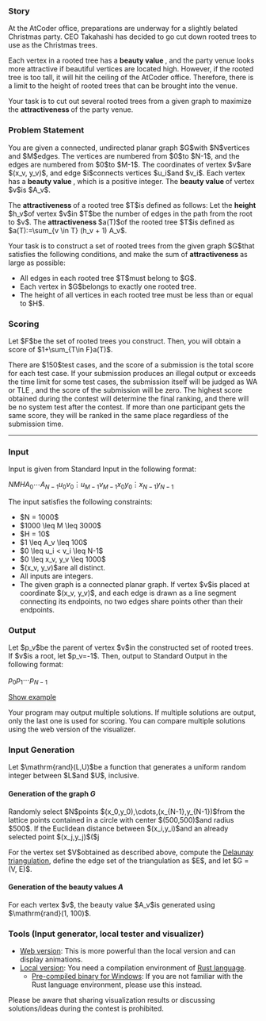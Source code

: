 
<div>

<span>

<span>

<div>

<section>

### **Story**

<p>
At the AtCoder office, preparations are underway for a slightly belated Christmas party. CEO Takahashi has decided to go cut down rooted trees to use as the Christmas trees.
</p>

<p>
Each vertex in a rooted tree has a 
<strong>
beauty value
</strong>
, and the party venue looks more attractive if beautiful vertices are located high. However, if the rooted tree is too tall, it will hit the ceiling of the AtCoder office. Therefore, there is a limit to the height of rooted trees that can be brought into the venue.
</p>

<p>
Your task is to cut out several rooted trees from a given graph to maximize the 
<strong>
attractiveness
</strong>
of the party venue.
</p>

</section>

</div>

<div>

<section>

### **Problem Statement**

<p>
You are given a connected, undirected planar graph $G$with $N$vertices and $M$edges. The vertices are numbered from $0$to $N-1$, and the edges are numbered from $0$to $M-1$. The coordinates of vertex $v$are $(x_v, y_v)$, and edge $i$connects vertices $u_i$and $v_i$. Each vertex has a 
<strong>
beauty value
</strong>
, which is a positive integer. The 
<strong>
beauty value
</strong>
of vertex $v$is $A_v$.
</p>

<p>
The 
<strong>
attractiveness
</strong>
of a rooted tree $T$is defined as follows:
Let the 
<strong>
height
</strong>
$h_v$of vertex $v$in $T$be the number of edges in the path from the root to $v$.
The 
<strong>
attractiveness
</strong>
$a(T)$of the rooted tree $T$is defined as $a(T):=\sum_{v \in T} (h_v + 1) A_v$.
</p>

<p>
Your task is to construct a set of rooted trees from the given graph $G$that satisfies the following conditions, and make the sum of 
<strong>
attractiveness
</strong>
as large as possible:
</p>

<ul>

<li>
All edges in each rooted tree $T$must belong to $G$.
</li>

<li>
Each vertex in $G$belongs to exactly one rooted tree.
</li>

<li>
The height of all vertices in each rooted tree must be less than or equal to $H$.
</li>

</ul>

</section>

</div>

<div>

<section>

### **Scoring**

<p>
Let $F$be the set of rooted trees you construct. Then, you will obtain a score of $1+\sum_{T\in F}a(T)$.
</p>

<p>
There are $150$test cases, and the score of a submission is the total score for each test case.
If your submission produces an illegal output or exceeds the time limit for some test cases, the submission itself will be judged as 
<span>
WA
</span>
or 
<span>
TLE
</span>
, and the score of the submission will be zero.
The highest score obtained during the contest will determine the final ranking, and there will be no system test after the contest.
If more than one participant gets the same score, they will be ranked in the same place regardless of the submission time.
</p>

</section>

</div>

---

<div>

<div>

<section>

### **Input**

<p>
Input is given from Standard Input in the following format:
</p>

<div>

$N$$M$$H$$A_0$$\cdots$$A_{N-1}$$u_0$$v_0$$\vdots$$u_{M-1}$$v_{M-1}$$x_0$$y_0$$\vdots$$x_{N-1}$$y_{N-1}$
</div>

<p>
The input satisfies the following constraints:
</p>

<ul>

<li>
$N = 1000$
</li>

<li>
$1000 \leq M \leq 3000$
</li>

<li>
$H = 10$
</li>

<li>
$1 \leq A_v \leq 100$
</li>

<li>
$0 \leq u_i < v_i \leq N-1$
</li>

<li>
$0 \leq x_v, y_v \leq 1000$
</li>

<li>
$(x_v, y_v)$are all distinct.
</li>

<li>
All inputs are integers.
</li>

<li>
The given graph is a connected planar graph. If vertex $v$is placed at coordinate $(x_v, y_v)$, and each edge is drawn as a line segment connecting its endpoints, no two edges share points other than their endpoints.
</li>

</ul>

</section>

</div>

<div>

<section>

### **Output**

<p>
Let $p_v$be the parent of vertex $v$in the constructed set of rooted trees.
If $v$is a root, let $p_v=-1$.
Then, output to Standard Output in the following format:
</p>

<div>

$p_0$$p_1$$\cdots$$p_{N-1}$
</div>

<p>
<a href="https://img.atcoder.jp/ahc041/m0Bwp9WL.html?lang=en&seed=0&output=sample">Show example</a>
</p>

<p>
Your program may output multiple solutions.
If multiple solutions are output, only the last one is used for scoring.
You can compare multiple solutions using the web version of the visualizer.
</p>

</section>

</div>

<div>

<section>

### **Input Generation**

<p>
Let $\mathrm{rand}(L,U)$be a function that generates a uniform random integer between $L$and $U$, inclusive.
</p>

#### **Generation of the graph $G$**

<p>
Randomly select $N$points $(x_0,y_0),\cdots,(x_{N-1},y_{N-1})$from the lattice points contained in a circle with center $(500,500)$and radius $500$.
If the Euclidean distance between $(x_i,y_i)$and an already selected point $(x_j,y_j)$($j<i$) is less than or equal to $15$, we select $(x_i,y_i)$again.
</p>

<p>
For the vertex set $V$obtained as described above, compute the <a href="https://en.wikipedia.org/wiki/Delaunay_triangulation">Delaunay triangulation</a>, define the edge set of the triangulation as $E$, and let $G = (V, E)$.
</p>

#### **Generation of the beauty values $A$**

<p>
For each vertex $v$, the beauty value $A_v$is generated using $\mathrm{rand}(1, 100)$.
</p>

</section>

</div>

<div>

<section>

### **Tools (Input generator, local tester and visualizer)**

<ul>

<li>
<a href="https://img.atcoder.jp/ahc041/m0Bwp9WL.html?lang=en">Web version</a>: This is more powerful than the local version and can display animations.
</li>

<li>
<a href="https://img.atcoder.jp/ahc041/m0Bwp9WL.zip">Local version</a>: You need a compilation environment of <a href="https://www.rust-lang.org">Rust language</a>.
<ul>

<li>
<a href="https://img.atcoder.jp/ahc041/m0Bwp9WL_windows.zip">Pre-compiled binary for Windows</a>: If you are not familiar with the Rust language environment, please use this instead.
</li>

</ul>

</li>

</ul>

<p>
Please be aware that sharing visualization results or discussing solutions/ideas during the contest is prohibited.
</p>

</section>

</div>

</div>

</span>

</span>

</div>
